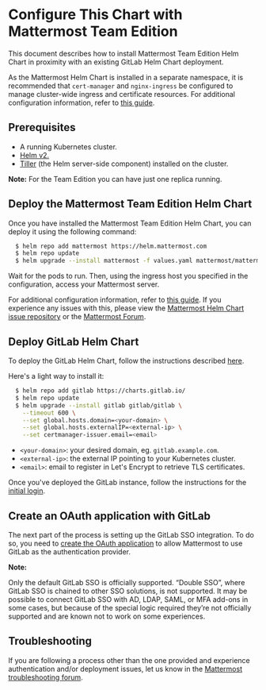 # Configure This Chart with Mattermost Team Edition

This document describes how to install Mattermost Team Edition Helm Chart in proximity with an existing GitLab Helm Chart deployment. 

As the Mattermost Helm Chart is installed in a separate namespace, it is recommended that 
`cert-manager` and `nginx-ingress` be configured to manage cluster-wide ingress and certificate resources. For additional configuration information, 
refer to [this guide](https://github.com/mattermost/mattermost-helm/tree/master/charts/mattermost-team-edition#configuration).

## Prerequisites

  - A running Kubernetes cluster.
  - [Helm v2.](https://helm.sh/docs/intro/install/)
  - [Tiller](https://rancher.com/docs/rancher/v2.x/en/installation/ha/helm-init/>) (the Helm server-side component) installed on the cluster.

**Note:** For the Team Edition you can have just one replica running.

## Deploy the Mattermost Team Edition Helm Chart

Once you have installed the Mattermost Team Edition Helm Chart, you can deploy it using the following command:

```bash
  $ helm repo add mattermost https://helm.mattermost.com
  $ helm repo update
  $ helm upgrade --install mattermost -f values.yaml mattermost/mattermost-team-edition
```

Wait for the pods to run. Then, using the ingress host you specified in the configuration, access your Mattermost server.  

For additional configuration information, refer to [this guide](https://github.com/mattermost/mattermost-helm/tree/master/charts/mattermost-team-edition#configuration). If
you experience any issues with this, please view the [Mattermost Helm Chart issue repository](https://github.com/mattermost/mattermost-helm/issues) or 
the [Mattermost Forum](https://forum.mattermost.org/search?q=helm).

## Deploy GitLab Helm Chart

To deploy the GitLab Helm Chart, follow the instructions described [here](https://docs.gitlab.com/ee/install/kubernetes/gitlab_chart.html).

Here's a light way to install it:

```bash
  $ helm repo add gitlab https://charts.gitlab.io/
  $ helm repo update
  $ helm upgrade --install gitlab gitlab/gitlab \
    --timeout 600 \
    --set global.hosts.domain=<your-domain> \
    --set global.hosts.externalIP=<external-ip> \
    --set certmanager-issuer.email=<email>
```

- `<your-domain>`: your desired domain, eg. ``gitlab.example.com``.
- `<external-ip>`: the external IP pointing to your Kubernetes cluster.
- `<email>`: email to register in Let's Encrypt to retrieve TLS certificates.

Once you've deployed the GitLab instance, follow the instructions for the [initial login](https://docs.gitlab.com/charts/installation/deployment.html#initial-login). 

## Create an OAuth application with GitLab

The next part of the process is setting up the GitLab SSO integration. 
To do so, you need to [create the OAuth application](https://docs.mattermost.com/deployment/sso-gitlab.html) to allow Mattermost to use GitLab as the authentication provider.

**Note:**

Only the default GitLab SSO is officially supported. “Double SSO”, where GitLab SSO is chained to other SSO solutions, is not supported. It may be possible to connect 
GitLab SSO with AD, LDAP, SAML, or MFA add-ons in some cases, but because of the special logic required they’re not officially 
supported and are known not to work on some experiences.

## Troubleshooting

If you are following a process other than the one provided and experience authentication and/or deployment issues, 
let us know in the [Mattermost troubleshooting forum](http://www.mattermost.org/troubleshoot). 
